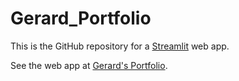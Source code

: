 # Gerard_Portfolio

This is the GitHub repository for a [Streamlit](https://streamlit.io/) web app. 

See the web app at [Gerard's Portfolio](https://gerard235-gerard-portfolio.streamlit.app/).
